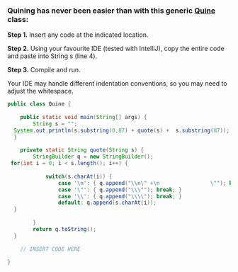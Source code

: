 ### Quining has never been easier than with this generic [Quine](https://en.wikipedia.org/wiki/Quine_(computing)) class:


**Step 1.** Insert any code at the indicated location.

**Step 2.** Using your favourite IDE (tested with IntelliJ), copy the entire code and paste into String s (line 4).

**Step 3.** Compile and run.

Your IDE may handle different indentation conventions, so you may need to adjust the whitespace.


```Java
public class Quine {  
  
    public static void main(String[] args) {  
        String s = "";  
  System.out.println(s.substring(0,87) + quote(s) +  s.substring(87));  
  }  
  
    private static String quote(String s) {  
        StringBuilder q = new StringBuilder();  
 for(int i = 0; i < s.length(); i++) {  
  
            switch(s.charAt(i)) {  
                case '\n': { q.append("\\n\" +\n                \""); break; }  
                case '\"': { q.append("\\\""); break; }  
                case '\\': { q.append("\\\\"); break; }  
                default: q.append(s.charAt(i));  
  }  
  
        }  
        return q.toString();  
  }  
  
    // INSERT CODE HERE  
  
}
```
